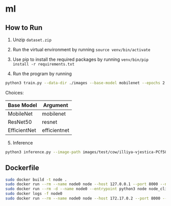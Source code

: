 # ml

## How to Run

1. Unzip `dataset.zip`

2. Run the virtual environment by running `source venv/bin/activate`

3. Use pip to install the required packages by running `venv/bin/pip install -r requirements.txt`

4. Run the program by running

```sh
python3 train.py --data-dir ./images --base-model mobilenet --epochs 2 --batch-size 32 --learning-rate 0.001 --model-save-path models/test/test.pth --report models/test/test.json --output-file models/test/test.txt
```

Choices:

| Base Model     | Argument     |
|----------------|--------------|
| MobileNet      | mobilenet    |
| ResNet50       | resnet       |
| EfficientNet   | efficientnet |

5. Inference

```sh
python3 inference.py --image-path images/test/cow/illiya-vjestica-PCf58A5427A-unsplash.jpg --model-path models/test/test.pth --base-model mobilenet --class-names-path images/classes.txt --report models/test/inference.json
```

## Dockerfile

```bash
sudo docker build -t node .
sudo docker run --rm --name node0 node --host 127.0.0.1 --port 8000 --name node0
sudo docker run --rm -d --name node0 --entrypoint python3 node node_client.py --host 192.168.8.125 --port 8000 --name node0
sudo docker logs -f node0
sudo docker run --rm --name node0 node --host 172.17.0.2 --port 8000 --name node0
```
